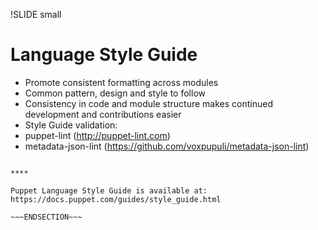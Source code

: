 !SLIDE small
# Language Style Guide

* Promote consistent formatting across modules
* Common pattern, design and style to follow
* Consistency in code and module structure makes continued development and contributions easier
* Style Guide validation:
 * puppet-lint (http://puppet-lint.com)
 * metadata-json-lint (https://github.com/voxpupuli/metadata-json-lint)

~~~SECTION:handouts~~~

****

Puppet Language Style Guide is available at: https://docs.puppet.com/guides/style_guide.html

~~~ENDSECTION~~~
